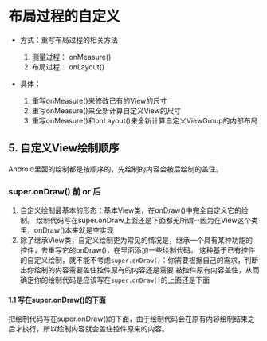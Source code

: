 # 布局过程的自定义

- 方式：重写布局过程的相关方法
  1. 测量过程： onMeasure()
  2. 布局过程： onLayout()

- 具体：
  1. 重写onMeasure()来修改已有的View的尺寸
  2. 重写onMeasure()来全新计算自定义View的尺寸
  3. 重写onMeasure()和onLayout()来全新计算自定义ViewGroup的内部布局

## 5. 自定义View绘制顺序

Android里面的绘制都是按顺序的，先绘制的内容会被后绘制的盖住。

### super.onDraw() 前 or 后

1. 自定义绘制最基本的形态：基本View类，在onDraw()中完全自定义它的绘制。
    绘制代码写在super.onDraw上面还是下面都无所谓--因为在View这个类里，onDraw()本来就是空实现
2. 除了继承View类，自定义绘制更为常见的情况是，继承一个具有某种功能的控件，去重写它的onDraw()，在里面添加一些绘制代码。
 这种基于已有控件的自定义绘制，就不能不考虑`super.onDraw()`：你需要根据自己的需求，判断出你绘制的内容需要盖住控件原有的内容还是需要
 被控件原有内容盖住，从而确定你的绘制代码是应该写在`super.onDraw()`的上面还是下面

#### 1.1 写在super.onDraw()的下面

把绘制代码写在super.onDraw()的下面，由于绘制代码会在原有内容绘制结束之后才执行，所以绘制内容就会盖住控件原来的内容。